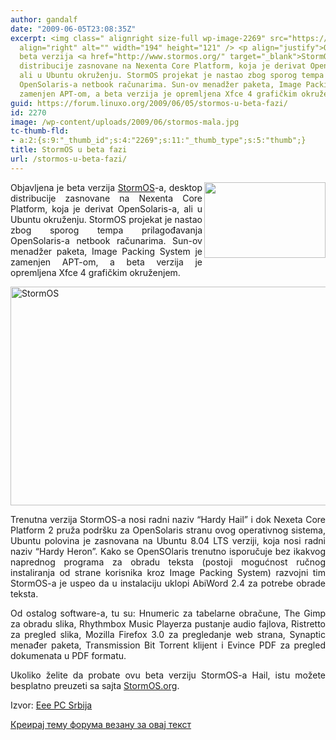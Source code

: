 ```yaml
---
author: gandalf
date: "2009-06-05T23:08:35Z"
excerpt: <img class=" alignright size-full wp-image-2269" src="https://linuxo.org/wp-content/uploads/2009/06/stormos-mala.jpg"
  align="right" alt="" width="194" height="121" /> <p align="justify">Objavljena je
  beta verzija <a href="http://www.stormos.org/" target="_blank">StormOS</a>-a, desktop
  distribucije zasnovane na Nexenta Core Platform, koja je derivat OpenSolaris-a,
  ali u Ubuntu okruženju. StormOS projekat je nastao zbog sporog tempa prilagođavanja
  OpenSolaris-a netbook računarima. Sun-ov menadžer paketa, Image Packing System je
  zamenjen APT-om, a beta verzija je opremljena Xfce 4 grafičkim okruženjem.</p>
guid: https://forum.linuxo.org/2009/06/05/stormos-u-beta-fazi/
id: 2270
image: /wp-content/uploads/2009/06/stormos-mala.jpg
tc-thumb-fld:
- a:2:{s:9:"_thumb_id";s:4:"2269";s:11:"_thumb_type";s:5:"thumb";}
title: StormOS u beta fazi
url: /stormos-u-beta-fazi/
---
```

<img class=" alignright size-full wp-image-2269" src="https://linuxo.org/wp-content/uploads/2009/06/stormos-mala.jpg" align="right" alt="" width="194" height="121" /> 

<p align="justify">
  Objavljena je beta verzija <a href="http://www.stormos.org/" target="_blank">StormOS</a>-a, desktop distribucije zasnovane na Nexenta Core Platform, koja je derivat OpenSolaris-a, ali u Ubuntu okruženju. StormOS projekat je nastao zbog sporog tempa prilagođavanja OpenSolaris-a netbook računarima. Sun-ov menadžer paketa, Image Packing System je zamenjen APT-om, a beta verzija je opremljena Xfce 4 grafičkim okruženjem.
</p>

<!--break-->

[<img src="http://img132.imageshack.us/img132/900/stormosbetadesktop.jpg" alt="StormOS" title="StormOS" width="560" height="350" />](http://www.eeepc.iz.rs/2009/06/06/stormos-u-beta-fazi/) 

<p align="justify">
  Trenutna verzija StormOS-a nosi radni naziv &ldquo;Hardy Hail&rdquo; i dok Nexeta Core Platform 2 pruža podr&scaron;ku za OpenSolaris stranu ovog operativnog sistema, Ubuntu polovina je zasnovana na Ubuntu 8.04 LTS verziji, koja nosi radni naziv &ldquo;Hardy Heron&rdquo;. Kako se OpenSOlaris trenutno isporučuje bez ikakvog naprednog programa za obradu teksta (postoji mogućnost ručnog instaliranja od strane korisnika kroz Image Packing System) razvojni tim StormOS-a je uspeo da u instalaciju uklopi AbiWord 2.4 za potrebe obrade teksta.
</p>

<p style="text-align: justify" align="justify">
  Od ostalog software-a, tu su: Hnumeric za tabelarne obračune, The Gimp za obradu slika, Rhythmbox Music Playerza pustanje audio fajlova, Ristretto za pregled slika, Mozilla Firefox 3.0 za pregledanje web strana, Synaptic menađer paketa, Transmission Bit Torrent klijent i Evince PDF za pregled dokumenata u PDF formatu.
</p>

<p style="text-align: justify" align="justify">
  Ukoliko želite da probate ovu beta verziju StormOS-a Hail, istu možete besplatno preuzeti sa sajta <a href="http://www.stormos.org/" target="_blank">StormOS.org</a>.
</p>

<p style="text-align: justify">
  Izvor: <a href="http://www.eeepc.iz.rs/2009/06/06/stormos-u-beta-fazi/" title="Eee PC Srbija">Eee PC Srbija </a>
</p>

[Креирај тему форума везану за овај текст](https://linuxo.org/nova-tema-na-forumu/?se_pid=2270)